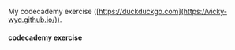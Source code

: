 My codecademy exercise ([https://duckduckgo.com](https://vicky-wyq.github.io/)).

#### codecademy exercise

